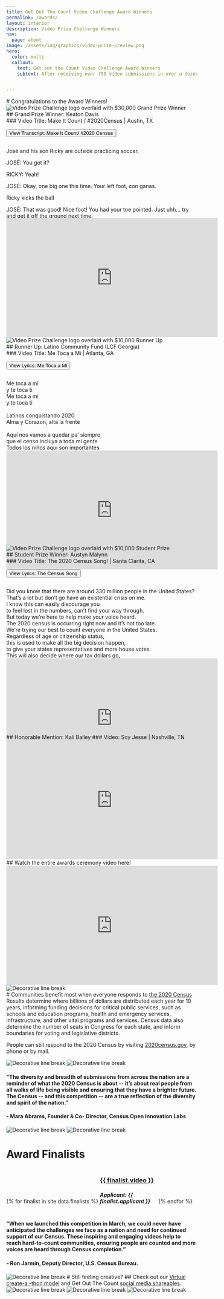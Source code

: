 ```yaml
---
title: Get Out The Count Video Challenge Award Winners
permalink: /awards/
layout: interior
description: Video Prize Challenge Winners
nav:
  page: about
image: /assets/img/graphics/video-prize-preview.png
hero:
  color: multi
  callout:
    text: Get out the Count Video Challenge Award Winners
    subtext: After receiving over 750 video submissions in over a dozen languages from all across the United States, our panel of judges narrowed it down to three videos with cash prizes totaling $50,000.


---
```

<div  class="usa-section usa-content usa-grid bottom-space" markdown="1">
# Congratulations to the Award Winners!

</div>

<div class="usa-section usa-content usa-grid featured-partner">
<div class="usa-width-five-twelfths" markdown="1">
<div class="usa-width-one-third  bottom-space">
  <img src="{{ site.baseurl }}/assets/img/graphics/grand-prize.png" alt="Video Prize Challenge logo overlaid with $30,000 Grand Prize Winner" />
</div>
<div class="usa-width-one-half" markdown="1">
## Grand Prize Winner: Keaton Davis
</div>
### Video Title: Make It Count / #2020Census | Austin, TX

<div class="usa-accordion top">
  <p><button class="usa-accordion-button" aria-expanded="false" aria-controls="1">
    View Transcript: Make It Count/ #2020 Census
  </button></p>
  <div id="1" class="usa-accordion-content" style="height:200px; overflow:auto;">
    <p> José and his son Ricky are outside practicing soccer. </p>
    <p>JOSÉ: You got it?</p>
    <p>RICKY: Yeah!</p>
    <p>JOSÉ: Okay, one big one this time. Your left foot, con ganas.</p>
    <p> Ricky kicks the ball </p>
    <p>JOSÉ: That was good! Nice foot! You had your toe pointed. Just uhh... try and get it off
      the ground next time.</p>
    <p> RICKY: Okay.</p>
    <p>JOSÉ: Watch me.</p>
    <p> Jose kicks it, and it bounces around off the yard, off a tree, and then over a fence to off-screen. There is a loud crash. </p>
    <p>RICKY: Nice.</p>
    <p>Mrs. Lopez, a neighbor, starts speaking from off screen and then appears on the other side of the fence holding the soccer ball.</p>
    <p>MRS. LOPEZ: ¡Ay, José! ¿Otra vez?</p>
    <p>JOSÉ: Perdon, Mrs. Lopez, it won’t happen again.</p>
    <p>MRS. LOPEZ: No mas. You want it back, you get Mijo here on a real team with a real
      coach.</p>
    <p>JOSÉ: His school doesn’t have a field.</p>
    <p>RICKY: Or a team?</p>
    <p>JOSÉ: Or a team.</p>
    <p>MRS. LOPEZ: Nonsense. ¿Por que?</p>
    <p>JOSÉ: No, really. There’s just no funding.</p>
    <p>MRS. LOPEZ: No esta bien. Did you take the census yet?</p>
    <p>JOSÉ: Didn’t that happen already?</p>
    <p>MRS. LOPEZ: It’s not too late. It determines our funding for our community for the next
      10 years. Resources for hospitals, roads, and for schools.</p>
    <p>JOSÉ: Right, I knew that.</p>
    <p>MRS. LOPEZ: Es importante for Mijo’s future. You fill it out... I’ll give you the ball back.</p>
    <p>JOSÉ: Well I don’t know if I can do it, like, now.</p>
    <p>MRS. LOPEZ. It only takes 10 minutes. You can go online, es en Español.</p>
    <p>RICKY: Well, Dad already used up all his screen time for today.</p>
    <p>JOSÉ: True.</p>
    <p>MRS LOPEZ: Well, call on the phone. Or mail it in. If you don’t do it now, you may get a
      visit from a census taker.</p>
    <p>JOSÉ: Okay, okay, okay.</p>
    <p>JOSÉ takes out his cell phone from his pocket. </p>
    <p>JOSÉ: Is this like a trap? Because we can just go play in the front yard.</p>
    <p>MRS. LOPEZ: No. It’s completely safe. They can’t share your answers with anyone. No
      police, no immigration. Not even Karen, and she knows everything.</p>
    <p>Karen, another neighbor, pops up from behind another fence.</p>
    <p>KAREN: What? What’s going on?</p>
    <p>MRS. LOPEZ, RICKY: Nada, nothing.</p>
    <p>JOSÉ: Nothing, nothing, nothing.</p>
    <p>RICKY: Nothing, nothing.</p>
    <p>Karen continues looking for a mintute, and then pops back down.</p>
    <p>JOSÉ: Okay. So. People living in the house. Me, tu mama, Ricky...</p>
    <p>RICKY: And Abuelita?</p>
    <p>MRS. LOPEZ: No citizenship questions either.</p>
    <p>JOSÉ: Okay! Just give me one minute, Mijo.</p>
    <p>MRS. LOPEZ: What’s he teaching you?</p>
    <p>RICKY: Trying to kick the ball high off the ground, but I’m not very good at it.</p>
    <p>Mrs. Lopez juggles the soccer ball with her head, and then passes it back to Ricky.</p>
    <p>MRS. LOPEZ: Try striking the ball a little lower, and a little less backswing.</p>
    <p>RICKY: Okay.</p>
    <p>Ricky kicks the ball, and it passes in front of José's face as he continues filling out the Census on his smartphone, and then offscreen</p>
    <p>JOSÉ: Done!</p>
    <p>A sound of breaking glass offscreen.</p>
    <p>JOSÉ: ¡Mijo!</p>
  </div>
</div>
</div>
<div class="usa-width-seven-twelfths">
<iframe width="560" height="315" src="https://www.youtube.com/embed/0PZTkWXLC_Y" frameborder="0" allow="accelerometer; autoplay; encrypted-media; gyroscope; picture-in-picture" allowfullscreen></iframe>
</div>
</div>

<div>
<div class="usa-section usa-content usa-grid featured-partner" style="height:550px;">
<div class="usa-width-five-twelfths"  markdown="1">
<div class="usa-width-one-third  bottom-space">
  <img src="{{ site.baseurl }}/assets/img/graphics/runner-up.png" alt="Video Prize Challenge logo overlaid with $10,000 Runner Up" />
</div>
<div class="usa-width-one-half  bottom-space" markdown="1">
## Runner Up: Latino Community Fund (LCF Georgia)
</div>
### Video Title: Me Toca a Mi | Atlanta, GA
<div class="usa-accordion padding-bottom">
  <p><button class="usa-accordion-button" aria-expanded="false" aria-controls="3">
    View Lyrics: Me Toca a Mi
  </button></p>
  <div id="3" class="usa-accordion-content" style="height:200px; overflow:auto;">
  <p>
    Me toca a mi <br>
    y te toca ti<br>
    Me toca a mi <br>
    y te toca ti <br>
    <br>
    Latinos conquistando 2020 <br>
    Alma y Corazon, alta la frente<br>  <br>
    Aquí nos vamos a quedar pa’ siempre <br>
    que el censo incluya a toda mi gente<br>
    Todos los niños aquí son importantes<br>
    orgullosos de ser inmigrante <br>
    buenas persona con un corazón gigante<br>
    más oportunidades para echar pa’ lante <br>
    El censo 2020 está a la vuelta <br>
    y es importante que nos tomen en cuenta <br>
    fuerte y vamos a resistir<br>
    nuestra presencia se tiene que sentir<br>
    <br>
    Me toca a mi <br>
    y te toca ti<br>
    Me toca a mi y te toca ti<br>
    Atencionen el censo contamos en milliones<br>
    pa' los sueños de mis padres<br>
    pa' que nuestra voz no falte<br>
    que sepan que los latinos estan presente<br>
    la voz alta y fuerte<br>
    con acento <br>
    sin acento <br>
    con papeles <br>
    sin papeles<br>
    vamos a pie a participar<br>
    somos humanos que tienen lugar<br>
    <br>
    Me toca a mi <br>
    y te toca ti <br>
    Me toca a mi <br>
    y te toca ti <br>
  </p>
  </div>
</div>
</div>
<div class="usa-width-seven-twelfths">
<iframe width="560" height="315" src="https://www.youtube.com/embed/FOJgHfu3L1I" frameborder="0" allow="accelerometer; autoplay; encrypted-media; gyroscope; picture-in-picture" allowfullscreen></iframe>
</div>
</div>
</div>

<div class="usa-section usa-content usa-grid featured-partner" style="height:500px;">
<div class="usa-width-five-twelfths" markdown="1">
<div class="usa-width-one-third  bottom-space">
  <img src="{{ site.baseurl }}/assets/img/graphics/student-prize.png" alt="Video Prize Challenge logo overlaid with $10,000 Student Prize" />
</div>
<div class="usa-width-one-half" markdown="1">
## Student Prize Winner: Austyn Malynn
</div>
### Video Title: The 2020 Census Song! | Santa Clarita, CA
<div class="usa-accordion padding-bottom">
  <p><button class="usa-accordion-button" aria-expanded="false" aria-controls="2">
    View Lyrics: The Census Song
  </button></p>
  <div id="2" class="usa-accordion-content" style="height:200px; overflow:auto;">
  <p>
      Did you know that there are around 330 million people in the United States?<br>
      That’s a lot but don’t go have an existential crisis on me.<br>
      I know this can easily discourage you<br>
      to feel lost in the numbers, can’t find your way through.<br>
      But today we’re here to help make your voice heard.<br>
      The 2020 census is occurring right now and it’s not too late.<br>
      We’re trying our best to count everyone in the United States.<br>
      Regardless of age or citizenship status,<br>
      this is used to make all the big decision happen,<br>
      to give your states representatives and more house votes.<br>
      This will also decide where our tax dollars go,<br>
      to give back to your communities we all love and know.<br>
      It means funding for hospitals,<br>
      fire departments, schools, and roads.<br>
      And it has never been easier than it is now.<br>
      You can respond online with any device.<br>
      It’s in 13 different languages anyhow.<br>
      No human interaction involved so that’s nice.<br>
      And the information shared is confidential,<br>
      Because we know that your protection is essential.<br>
      It's never given to law, housing, or immigration agencies.<br>
      And especially if you're in an underrepresented community be counted for the changes you seek.<br>
      So I don’t care if you're 90 or 2,<br>
      make sure that someone is counting you.<br>
      In all, know that it is not too late.<br>
      So if your the United States<br>
      go online, and fill out the 2020 census today!
    </p>
</div>
</div>
</div>
<div class="usa-width-seven-twelfths">
<iframe width="560" height="315" src="https://www.youtube.com/embed/wYEyH7ciZ54" frameborder="0" allow="accelerometer; autoplay; encrypted-media; gyroscope; picture-in-picture" allowfullscreen></iframe>
</div>
</div>

<div class="usa-section usa-content usa-grid bottom-space">
<div class="usa-width-five-twelfths" markdown="1">
## Honorable Mention: Kali Bailey
### Video: Soy Jesse | Nashville, TN
</div>
<div class="usa-width-seven-twelfths">
<iframe width="560" height="315" src="https://www.youtube.com/embed/vPfDQ-0lWxM" frameborder="0" allow="accelerometer; autoplay; encrypted-media; gyroscope; picture-in-picture" allowfullscreen></iframe>
</div>
</div>

<div class="usa-section usa-content usa-grid bottom-space">
<div class="usa-width-five-twelfths" markdown="1">
## Watch the entire awards ceremony video here!
</div>
<div class="usa-width-seven-twelfths">
<iframe width="560" height="315" src="https://www.youtube.com/embed/V-pFII4Q0kw" frameborder="0" allow="accelerometer; autoplay; encrypted-media; gyroscope; picture-in-picture" allowfullscreen></iframe>
</div>
</div>

<div class="usa-section usa-content usa-grid bottom-space">
  <img src="{{ site.baseurl }}/assets/img/graphics/break-01.png" alt="Decorative line break" />
</div>

<div  class="usa-section usa-content usa-grid bottom-space">
<div class="usa-width-seven-twelfths" markdown="1">
# Communities benefit most when everyone responds to <a href="https://2020census.gov" target="_blank">the 2020 Census</a>
</div>
Results determine where billions of dollars are distributed each year for 10 years, informing funding decisions for critical public services, such as schools and education programs, health and emergency services, infrastructure, and other vital programs and services. Census data also determine the number of seats in Congress for each state, and inform boundaries for voting and legislative districts.

People can still respond to the 2020 Census by visiting <a href="https://2020census.gov" target="_blank">2020census.gov</a>, by phone or by mail.
</div>

<div  class="usa-section usa-content usa-grid bottom-space">
<div class="usa-width-one-fourth">
  <img src="{{ site.baseurl }}/assets/img/graphics/doodle-04.svg" alt="Decorative line break" />
  <img src="{{ site.baseurl }}/assets/img/graphics/doodle-03.svg" alt="Decorative line break" />
</div>
<div class="usa-width-one-half testimonial" markdown="1">
<div class="divider"></div>
<h4>“The diversity and breadth of submissions from across the nation are a reminder of what the 2020 Census is about -- it’s about real people from all walks of life being visible and ensuring that they have a brighter future. The Census -- and this competition -- are a true reflection of the diversity and spirit of the nation.”</h4>
<h4>- Mara Abrams,  Founder & Co- Director, Census Open Innovation Labs</h4>
<div class="divider"></div>
</div>
<div class="usa-width-one-fourth">
  <img src="{{ site.baseurl }}/assets/img/graphics/doodle-01.svg" alt="Decorative line break" />
  <img src="{{ site.baseurl }}/assets/img/graphics/doodle-02.svg" alt="Decorative line break" />
</div>
</div>



<div class="usa-grid top-space">
  <h1> Award Finalists </h1>
  {% for finalist in site.data.finalists %}
  <div class="usa-width-one-third" style="display: inline-block; width:30%;">
    <div class="finalists">
      <div class="finalists-text">
        <h3><a href="{{ finalist.link}}" target="_blank">{{ finalist.video }}</a></h3>
        <h5>Applicant: {{ finalist.applicant }}</h5>
      </div>
    </div>
  </div>
  {% endfor %}
  <div class="usa-width-two-thirds testimonial" markdown="1">
  <div class="divider"></div>
  <h4>“When we launched this competition in March, we could never have anticipated the challenges we face as a nation and need for continued support of our Census. These inspiring and engaging videos help to reach hard-to-count communities, ensuring people are counted and more voices are heard through Census completion.”</h4>
  <h4> - Ron Jarmin, Deputy Director, U.S. Census Bureau. </h4>
  <div class="divider"></div>
  </div>
</div>

<div class="usa-grid top-space bottom-space " markdown="1">
<img src="{{ site.baseurl }}/assets/img/graphics/doodle-01.svg" alt="Decorative line break" />
# Still feeling creative?
## Check out our  <a href="https://accelerate.census.gov/get-involved/virtual-create-a-thon/">Virtual create-a -thon model</a> and Get Out The Count <a href="https://www.creativesforthecount.org/gallery/">social media shareables</a>.
</div>
<div class="usa-grid top-space bottom-space">
<img src="{{ site.baseurl }}/assets/img/graphics/doodle-04.svg" alt="Decorative line break" />
<img src="{{ site.baseurl }}/assets/img/graphics/doodle-05.svg" alt="Decorative line break" />
<img src="{{ site.baseurl }}/assets/img/graphics/doodle-03.svg" alt="Decorative line break" />
</div>
